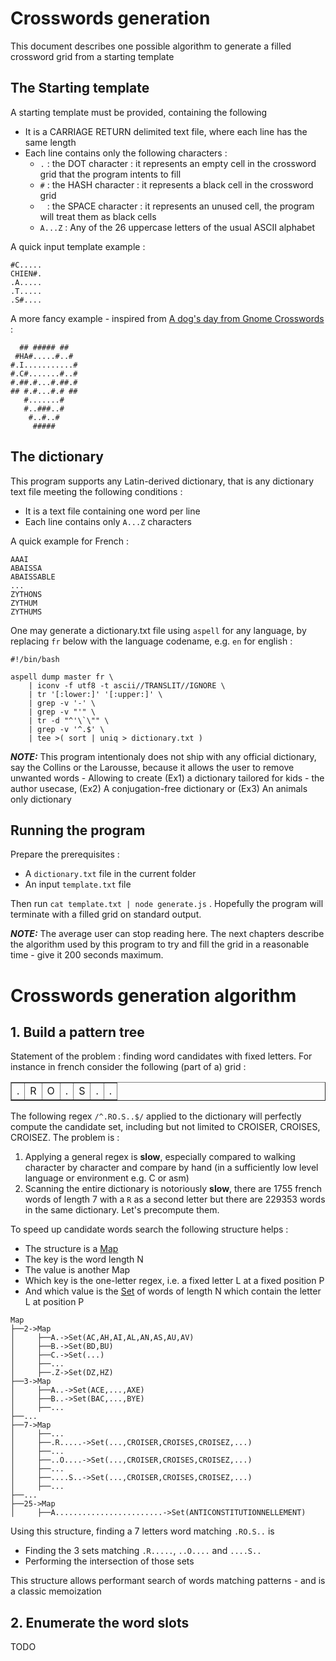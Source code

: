# Crosswords generation

This document describes one possible algorithm to generate a filled crossword grid from a starting template

## The Starting template

A starting template must be provided, containing the following
* It is a CARRIAGE RETURN delimited text file, where each line has the same length
* Each line contains only the following characters :
	* `.` : the DOT character : it represents an empty cell in the crossword grid that the program intents to fill
	* `#` : the HASH character : it represents a black cell in the crossword grid
	* ` ` : the SPACE character : it represents an unused cell, the program will treat them as black cells
	* `A...Z` : Any of the 26 uppercase letters of the usual ASCII alphabet

A quick input template example :
````
#C.....
CHIEN#.
.A.....
.T.....
.S#....
````

A more fancy example - inspired from [A dog's day from Gnome Crosswords](https://blogs.gnome.org/jrb/2021/11/18/introducing-gnome-crosswords/) :
````
  ## ##### ##  
 #HA#.....#..# 
#.I...........#
#.C#.......#..#
#.##.#...#.##.#
## #.#...#.# ##
   #.......#   
   #..###..#   
    #..#..#    
     #####     
````

## The dictionary

This program supports any Latin-derived dictionary, that is any dictionary text file meeting the following conditions :
* It is a text file containing one word per line
* Each line contains only `A...Z` characters

A quick example for French :
````
AAAI
ABAISSA
ABAISSABLE
...
ZYTHONS
ZYTHUM
ZYTHUMS
````

One may generate a dictionary.txt file using `aspell` for any language, by replacing `fr` below with the language codename, e.g. `en` for english :
````
#!/bin/bash

aspell dump master fr \
    | iconv -f utf8 -t ascii//TRANSLIT//IGNORE \
    | tr '[:lower:]' '[:upper:]' \
    | grep -v '-' \
    | grep -v "'" \
    | tr -d "^'\`\"" \
    | grep -v '^.$' \
    | tee >( sort | uniq > dictionary.txt )
````

**_NOTE:_**  This program intentionaly does not ship with any official dictionary, say the Collins or the Larousse, because it allows the user to remove unwanted words - Allowing to create (Ex1) a dictionary tailored for kids - the author usecase, (Ex2) A conjugation-free dictionary or (Ex3) An animals only dictionary

## Running the program

Prepare the prerequisites :
* A `dictionary.txt` file in the current folder
* An input `template.txt` file

Then run `cat template.txt | node generate.js` . Hopefully the program will terminate with a filled grid on standard output.

**_NOTE:_**  The average user can stop reading here. The next chapters describe the algorithm used by this program to try and fill the grid in a reasonable time - give it 200 seconds maximum.

# Crosswords generation algorithm

## 1. Build a pattern tree

Statement of the problem : finding word candidates with fixed letters. For instance in french consider the following (part of a) grid :

<table border="1"><tr>
<td>.</td><td>R</td><td>O</td><td>.</td><td>S</td><td>.</td><td>.</td>
</tr></table>

The following regex `/^.RO.S..$/` applied to the dictionary will perfectly compute the candidate set, including but not limited to CROISER, CROISES, CROISEZ. The problem is :
1. Applying a general regex is **slow**, especially compared to walking character by character and compare by hand (in a sufficiently low level language or environment e.g. C or asm)
2. Scanning the entire dictionary is notoriously **slow**, there are 1755 french words of length 7 with a `R` as a second letter but there are 229353 words in the same dictionary. Let's precompute them.

To speed up candidate words search the following structure helps :
* The structure is a [Map](https://en.wikipedia.org/wiki/Associative_array)
* The key is the word length N
* The value is another Map
* Which key is the one-letter regex, i.e. a fixed letter L at a fixed position P
* And which value is the [Set](https://en.wikipedia.org/wiki/Set_%28abstract_data_type%29) of words of length N which contain the letter L at position P
````
Map
├──2->Map
│     ├──A.->Set(AC,AH,AI,AL,AN,AS,AU,AV)
│     ├──B.->Set(BD,BU)
│     ├──C.->Set(...)
│     ├──...
│     ├──.Z->Set(DZ,HZ)
├──3->Map
│     ├──A..->Set(ACE,...,AXE)
│     ├──B..->Set(BAC,...,BYE)
│     ├──...
├──...
├──7->Map
│     ├──...
│     ├──.R.....->Set(...,CROISER,CROISES,CROISEZ,...)
│     ├──...
│     ├──..O....->Set(...,CROISER,CROISES,CROISEZ,...)
│     ├──...
│     ├──....S..->Set(...,CROISER,CROISES,CROISEZ,...)
│     ├──...
├──...
├──25->Map
│     ├──A........................->Set(ANTICONSTITUTIONNELLEMENT)
````

Using this structure, finding a 7 letters word matching `.RO.S..` is
* Finding the 3 sets matching `.R.....`, `..O....` and `....S..`
* Performing the intersection of those sets

This structure allows performant search of words matching patterns - and is a classic memoization

## 2. Enumerate the word slots

TODO





